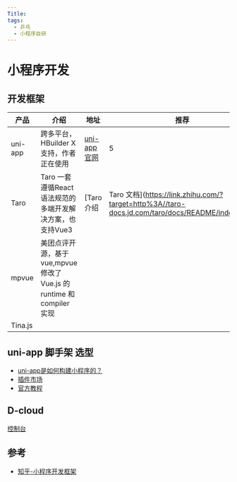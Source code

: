 ```yaml
---
Title:
tags:
  - 乒乓
  - 小程序自研
---
```


# 小程序开发

## 开发框架

| 产品    | 介绍                                                         | 地址                                                         | 推荐                                                         |
| ------- | ------------------------------------------------------------ | ------------------------------------------------------------ | ------------------------------------------------------------ |
| uni-app | 跨多平台，HBuilder X支持，作者正在使用                       | [uni-app官网](https://link.zhihu.com/?target=https%3A//uniapp.dcloud.io/README) | 5                                                            |
| Taro    | Taro 一套 遵循React 语法规范的多端开发解决方案，也支持Vue3   | [Taro 介绍                                                   | Taro 文档](https://link.zhihu.com/?target=http%3A//taro-docs.jd.com/taro/docs/README/index.html) |
| mpvue   | 美团点评开源，基于 vue,mpvue 修改了 Vue.js 的 runtime 和 compiler 实现 |                                                              |                                                              |
| Tina.js |                                                              |                                                              |                                                              |

## uni-app 脚手架 选型

*  [uni-app是如何构建小程序的？](https://blog.csdn.net/liubangbo/article/details/125206791?ops_request_misc=%257B%2522request%255Fid%2522%253A%2522167604056916800192257261%2522%252C%2522scm%2522%253A%252220140713.130102334..%2522%257D&request_id=167604056916800192257261&biz_id=0&utm_medium=distribute.pc_search_result.none-task-blog-2~all~sobaiduend~default-1-125206791-null-null.142^v73^insert_down1,201^v4^add_ask,239^v1^insert_chatgpt&utm_term=uni-app%20%E5%B0%8F%E7%A8%8B%E5%BA%8F&spm=1018.2226.3001.4187)
* [插件市场](https://ext.dcloud.net.cn/search?orderBy=Relevance&page=3)
* [官方教程](https://uniapp.dcloud.net.cn/tutorial/)



## D-cloud

[控制台](https://unicloud.dcloud.net.cn/)

## 参考

* [知乎-小程序开发框架](https://zhuanlan.zhihu.com/p/470995645)